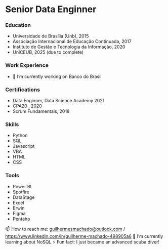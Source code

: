 # Senior Data Enginner

### Education
- Universidade de Brasília (Unb), 2015
- Associação Internacional de Educação Continuada, 2017
- Instituto de Gestão e Tecnologia da Informação, 2020
- UniCEUB, 2025 (due to complete)

### Work Experience
-  🔭 I’m currently working on Banco do Brasil

### Certifications
- Data Enginner, Data Science Academy 2021
- CPA20 , 2020
- Scrum Fundamentals, 2018

### Skills
- Python
- SQL
- Javascript
- VBA
- HTML
- CSS

### Tools
- Power BI
- Spotfire
- DataStage
- Excel
- Erwin
- Figma
- Pentaho

📫 How to reach me: guilhermesmachado@outlook.com / https://www.linkedin.com/in/guilherme-machado-498905a6
🌱 I’m currently learning about NoSQL
⚡ Fun fact: I just became an advanced scuba diver!

